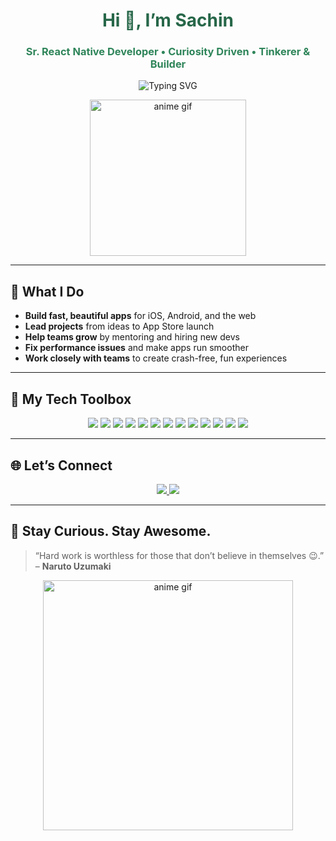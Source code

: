 <div align="center">
  <h1 style="color:#276749">Hi 🤝, I’m Sachin</h1>
  <h3 style="color:#2F855A">
    Sr. React Native Developer • Curiosity Driven • Tinkerer & Builder
  </h3>
</div>

<p align="center">
  <img src="https://readme-typing-svg.demolab.com?font=Fira+Code&duration=2000&pause=800&color=2F855A&center=true&vCenter=true&width=500&lines=Building+mobile+apps+with+React+Native;Working+with+Redux+%26+GraphQL;Helping+teams+grow+%7C+Loving+anime" alt="Typing SVG" />
</p>

<div align="center">
  <img src="https://media.giphy.com/media/26ufdipQqU2lhNA4g/giphy.gif" width="250px" alt="anime gif" />
</div>

---

## 💼 What I Do

- **Build fast, beautiful apps** for iOS, Android, and the web  
- **Lead projects** from ideas to App Store launch  
- **Help teams grow** by mentoring and hiring new devs  
- **Fix performance issues** and make apps run smoother  
- **Work closely with teams** to create crash-free, fun experiences  

---

## 🌿 My Tech Toolbox

<p align="center">
  <img src="https://img.shields.io/badge/React_Native-61DAFB?style=for-the-badge&logo=react&logoColor=white" />
  <img src="https://img.shields.io/badge/Expo-2F855A?style=for-the-badge&logo=expo&logoColor=white" />
  <img src="https://img.shields.io/badge/TypeScript-007ACC?style=for-the-badge&logo=typescript&logoColor=white" />
  <img src="https://img.shields.io/badge/Redux_Toolkit-764ABC?style=for-the-badge&logo=redux&logoColor=white" />
  <img src="https://img.shields.io/badge/Zustand-000000?style=for-the-badge&logo=zustand&logoColor=white" />
  <img src="https://img.shields.io/badge/Firebase-FFCB2C?style=for-the-badge&logo=firebase&logoColor=black" />
  <img src="https://img.shields.io/badge/GraphQL-E10098?style=for-the-badge&logo=graphql&logoColor=white" />
  <img src="https://img.shields.io/badge/Fastlane-00F200?style=for-the-badge&logo=fastlane&logoColor=white" />
  <img src="https://img.shields.io/badge/Xcode-1575F9?style=for-the-badge&logo=xcode&logoColor=white" />
  <img src="https://img.shields.io/badge/Android_Studio-3DDC84?style=for-the-badge&logo=android-studio&logoColor=white" />
  <img src="https://img.shields.io/badge/Git-F05032?style=for-the-badge&logo=git&logoColor=white" />
  <img src="https://img.shields.io/badge/Postman-FF6C37?style=for-the-badge&logo=postman&logoColor=white" />
  <img src="https://img.shields.io/badge/AI_Workflows-2C7A7B?style=for-the-badge" />
</p>

---

## 🌐 Let’s Connect

<p align="center">
  <a href="https://www.linkedin.com/in/sachintop1/">
    <img src="https://img.shields.io/badge/LinkedIn-Sachin-276749?style=for-the-badge&logo=linkedin&logoColor=white" />
  </a>
  <a href="https://medium.com/@curioussachin">
    <img src="https://img.shields.io/badge/Medium-Blog-276749?style=for-the-badge&logo=medium&logoColor=white" />
  </a>
</p>

---


## 🦉 Stay Curious. Stay Awesome.

> “Hard work is worthless for those that don’t believe in themselves 😉.” – **Naruto Uzumaki**

<p align="center">
  <img src="https://media.giphy.com/media/v1.Y2lkPWVjZjA1ZTQ3OTlnd3NtcWhhMGNtb2xkYjR0MGE1b3JzaWNyNHpkcXpvcGJtb28ybyZlcD12MV9naWZzX3NlYXJjaCZjdD1n/LEV3OJQG0XXnq/giphy.gif" width="400px" alt="anime gif" />
</p>
